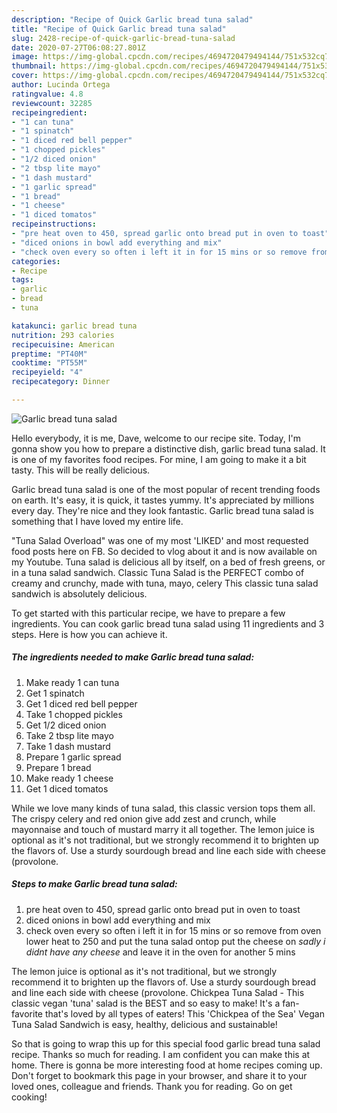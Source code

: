 ```yaml
---
description: "Recipe of Quick Garlic bread tuna salad"
title: "Recipe of Quick Garlic bread tuna salad"
slug: 2428-recipe-of-quick-garlic-bread-tuna-salad
date: 2020-07-27T06:08:27.801Z
image: https://img-global.cpcdn.com/recipes/4694720479494144/751x532cq70/garlic-bread-tuna-salad-recipe-main-photo.jpg
thumbnail: https://img-global.cpcdn.com/recipes/4694720479494144/751x532cq70/garlic-bread-tuna-salad-recipe-main-photo.jpg
cover: https://img-global.cpcdn.com/recipes/4694720479494144/751x532cq70/garlic-bread-tuna-salad-recipe-main-photo.jpg
author: Lucinda Ortega
ratingvalue: 4.8
reviewcount: 32285
recipeingredient:
- "1 can tuna"
- "1 spinatch"
- "1 diced red bell pepper"
- "1 chopped pickles"
- "1/2 diced onion"
- "2 tbsp lite mayo"
- "1 dash mustard"
- "1 garlic spread"
- "1 bread"
- "1 cheese"
- "1 diced tomatos"
recipeinstructions:
- "pre heat oven to 450, spread garlic onto bread put in oven to toast"
- "diced onions in bowl add everything and mix"
- "check oven every so often i left it in for 15 mins or so remove from oven lower heat to 250 and put the tuna salad ontop put the cheese on *sadly i didnt have any cheese* and leave it in the oven for another 5 mins"
categories:
- Recipe
tags:
- garlic
- bread
- tuna

katakunci: garlic bread tuna 
nutrition: 293 calories
recipecuisine: American
preptime: "PT40M"
cooktime: "PT55M"
recipeyield: "4"
recipecategory: Dinner

---
```



![Garlic bread tuna salad](https://img-global.cpcdn.com/recipes/4694720479494144/751x532cq70/garlic-bread-tuna-salad-recipe-main-photo.jpg)

Hello everybody, it is me, Dave, welcome to our recipe site. Today, I'm gonna show you how to prepare a distinctive dish, garlic bread tuna salad. It is one of my favorites food recipes. For mine, I am going to make it a bit tasty. This will be really delicious.

Garlic bread tuna salad is one of the most popular of recent trending foods on earth. It's easy, it is quick, it tastes yummy. It's appreciated by millions every day. They're nice and they look fantastic. Garlic bread tuna salad is something that I have loved my entire life.

&#34;Tuna Salad Overload&#34; was one of my most &#39;LIKED&#39; and most requested food posts here on FB. So decided to vlog about it and is now available on my Youtube. Tuna salad is delicious all by itself, on a bed of fresh greens, or in a tuna salad sandwich. Classic Tuna Salad is the PERFECT combo of creamy and crunchy, made with tuna, mayo, celery This classic tuna salad sandwich is absolutely delicious.


To get started with this particular recipe, we have to prepare a few ingredients. You can cook garlic bread tuna salad using 11 ingredients and 3 steps. Here is how you can achieve it.

<!--inarticleads1-->

##### The ingredients needed to make Garlic bread tuna salad:

1. Make ready 1 can tuna
1. Get 1 spinatch
1. Get 1 diced red bell pepper
1. Take 1 chopped pickles
1. Get 1/2 diced onion
1. Take 2 tbsp lite mayo
1. Take 1 dash mustard
1. Prepare 1 garlic spread
1. Prepare 1 bread
1. Make ready 1 cheese
1. Get 1 diced tomatos


While we love many kinds of tuna salad, this classic version tops them all. The crispy celery and red onion give add zest and crunch, while mayonnaise and touch of mustard marry it all together. The lemon juice is optional as it&#39;s not traditional, but we strongly recommend it to brighten up the flavors of. Use a sturdy sourdough bread and line each side with cheese (provolone. 

<!--inarticleads2-->

##### Steps to make Garlic bread tuna salad:

1. pre heat oven to 450, spread garlic onto bread put in oven to toast
1. diced onions in bowl add everything and mix
1. check oven every so often i left it in for 15 mins or so remove from oven lower heat to 250 and put the tuna salad ontop put the cheese on *sadly i didnt have any cheese* and leave it in the oven for another 5 mins


The lemon juice is optional as it&#39;s not traditional, but we strongly recommend it to brighten up the flavors of. Use a sturdy sourdough bread and line each side with cheese (provolone. Chickpea Tuna Salad - This classic vegan &#39;tuna&#39; salad is the BEST and so easy to make! It&#39;s a fan-favorite that&#39;s loved by all types of eaters! This &#39;Chickpea of the Sea&#39; Vegan Tuna Salad Sandwich is easy, healthy, delicious and sustainable! 

So that is going to wrap this up for this special food garlic bread tuna salad recipe. Thanks so much for reading. I am confident you can make this at home. There is gonna be more interesting food at home recipes coming up. Don't forget to bookmark this page in your browser, and share it to your loved ones, colleague and friends. Thank you for reading. Go on get cooking!
